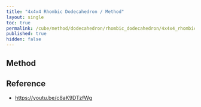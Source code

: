 ```yaml
---
title: "4x4x4 Rhombic Dodecahedron / Method"
layout: single
toc: true
permalink: /cube/method/dodecahedron/rhombic_dodecahedron/4x4x4_rhombic_dodecahedron/method
published: true
hidden: false
---
```


<head>
  <base target="_blank">
</head>



## Method



## Reference

- <https://youtu.be/c8aK9DTzfWg>
